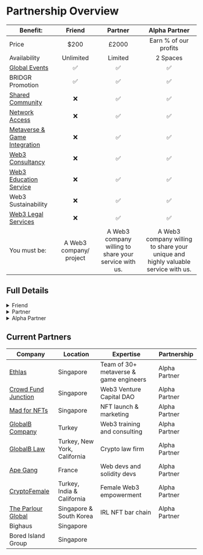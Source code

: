 # Partnership Overview

| Benefit:                                                                              |         Friend          |                        Partner                        |                                   Alpha Partner                                  |
| ------------------------------------------------------------------------------------- | :---------------------: | :---------------------------------------------------: | :------------------------------------------------------------------------------: |
| Price                                                                                 |           $200          |                         £2000                         |                               Earn % of our profits                              |
| Availability                                                                          |        Unlimited        |                        Limited                        |                                     2 Spaces                                     |
| [Global Events](../all-benefits/global-events/)                                       |            ✅            |                           ✅                           |                                         ✅                                        |
| BRIDGR Promotion                                                                      |            ✅            |                           ✅                           |                                         ✅                                        |
| [Shared Community](../all-benefits/shared-community/)                                 |            ❌            |                           ✅                           |                                         ✅                                        |
| [Network Access](../all-benefits/web3-acceleration/network-access.md)                 |            ❌            |                           ✅                           |                                         ✅                                        |
| [Metaverse & Game Integration](../all-benefits/web3-acceleration/game-integration.md) |            ❌            |                           ✅                           |                                         ✅                                        |
| [Web3 Consultancy](../all-benefits/web3-onboarding/web3-consultancy.md)               |            ❌            |                           ✅                           |                                         ✅                                        |
| [Web3 Education Service](../all-benefits/web3-onboarding/education.md)                |            ❌            |                           ✅                           |                                         ✅                                        |
| Web3 Sustainability                                                                   |            ❌            |                           ✅                           |                                         ✅                                        |
| [Web3 Legal Services](../all-benefits/web3-onboarding/legal.md)                       |            ❌            |                           ✅                           |                                         ✅                                        |
| You must be:                                                                          | A Web3 company/ project | A Web3 company willing to share your service with us. | A Web3 company willing to share your unique and highly valuable service with us. |

## Full Details

<details>

<summary>Friend</summary>

The "BRIDGR Collective" - a _network to increase exposure._&#x20;

**Friends must be:**&#x20;

* A Web3 project with solid team and/or a solid runway
* A sponsor of one of BRIDGR's WEB3 SOCIAL events
* Or a customer of our consultancy service

**BRIDGR gets:**

* Access to their community and network.

**Friends get:**

* Exposure via BRIDGR's communications (Not Partner communications).
* Sponsorship deals for, and invites to WEB3 SOCIALS worldwide.

**Friends Pay:**

* $200

</details>

<details>

<summary>Partner</summary>

_Join the BRIDGR network and get full access to all our partner's services_

**Must have:**&#x20;

* A valuable Web3 service that they are willing to share with BRIDGR
* Open to hosting events in their location

**BRIDGR gets:**

* Ability to offer their services and network to the rest of BRIDGR's Partners

**They get:**

* Access to all BRIDGR's Partner services:
  * [Consultancy](../all-benefits/web3-onboarding/web3-consultancy.md)
  * [Network Access](../all-benefits/web3-acceleration/network-access.md)
  * [Community Access](../all-benefits/shared-community/community-access.md)
  * [Game Integration](../all-benefits/web3-acceleration/game-integration.md)
  * [Education](../all-benefits/web3-onboarding/education.md)
  * [IRL WEB3 SOCIAL](../all-benefits/global-events/web3-social.md)
  * [Whitelists](../all-benefits/shared-community/whitelists.md)
  * [Legal](../all-benefits/web3-onboarding/legal.md)

**They pay:**

* $2000 per year

</details>

<details>

<summary>Alpha Partner</summary>

_Only 2 remaining places_

**Must have:**

* Large global reach
* Exceptional Web3 services to offer BRIDGR

**BRIDGR gets:**

* To offer their services to all Partners

**They get:**

* Percentage of profits

**They pay:**

* Nothing.

</details>

## Current Partners

| Company                                                   | Location                     | Expertise                              | Partnership   |
| --------------------------------------------------------- | ---------------------------- | -------------------------------------- | ------------- |
| [Ethlas](https://ethlas.com/)                             | Singapore                    | Team of 30+ metaverse & game engineers | Alpha Partner |
| [Crowd Fund Junction](https://www.crowdfundjunction.com/) | Singapore                    | Web3 Venture Capital DAO               | Alpha Partner |
| [Mad for NFTs](https://madfornfts.com/)                   | Singapore                    | NFT launch & marketing                 | Alpha Partner |
| [GlobalB Company](https://globalb.com.tr/)                | Turkey                       | Web3 training and consulting           | Alpha Partner |
| [GlobalB Law](https://www.globalblaw.com/)                | Turkey, New York, California | Crypto law firm                        | Alpha Partner |
| [Ape Gang](https://apegang.art/#loaded)                   | France                       | Web devs and solidity devs             | Alpha Partner |
| [CryptoFemale](https://www.cryptofemale.org/)             | Turkey, India & California   | Female Web3 empowerment                | Alpha Partner |
| [The Parlour Global](https://qrco.de/bbJXLk)              | Singapore & South Korea      | IRL NFT bar chain                      | Alpha Partner |
| Bighaus                                                   | Singapore                    |                                        |               |
| Bored Island Group                                        | Singapore                    |                                        |               |
